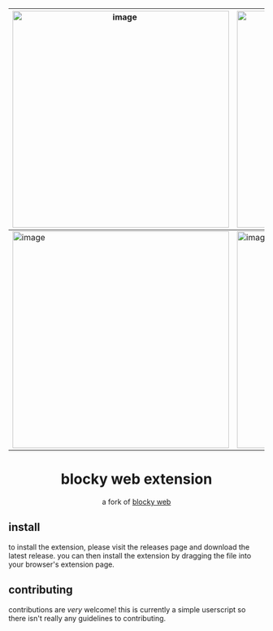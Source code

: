 <div align="center">
  
  | <img width="426" alt="image" src="https://github.com/xyzeva/blocky-web/assets/133499694/0d18e1ff-2b5c-4674-ae7d-8fd7b11f76c5"> | <img width="426" alt="image" src="https://github.com/xyzeva/blocky-web/assets/133499694/0af54d1f-51b8-4731-b0ec-637caedd4b6e"> |
  | ------------- | ------------- |
  | <img width="426" alt="image" src="https://github.com/xyzeva/blocky-web/assets/133499694/31fa8618-2010-4200-91ef-5211129cb51d"> | <img width="426" alt="image" src="https://github.com/xyzeva/blocky-web/assets/133499694/20a78fa1-5403-4ae7-84dd-0c23a37b53d5"> |

  <h1>blocky web extension</h1>
  <p>a fork of <a href="https://github.com/xyzeva/blocky-web">blocky web</a></p>
</div>

## install

to install the extension, please visit the releases page and download the latest release. you can then install the extension by dragging the file into your browser's extension page.

## contributing

contributions are *very* welcome! this is currently a simple userscript so there isn't really any guidelines to contributing.
